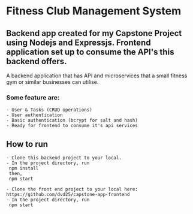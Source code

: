 # Fitness Club Management System

## Backend app created for my Capstone Project using Nodejs and Expressjs. Frontend application set up to consume the API's this backend offers.


 A backend application that has API and microservices that a small fitness gym or similar businesses can utilise. 
 
 ### Some feature are:  
    

    - User & Tasks (CRUD operations)                 
    - User authentication            
    - Basic authentication (bcrypt for salt and hash)
    - Ready for frontend to consume it's api services

## How to run

    - Clone this backend project to your local.
    - In the project directory, run 
     npm install
     then,
     npm start
    
    - Clone the front end project to your local here: https://github.com/dvd25/capstone-app-frontend
    - In the project directory, run 
     npm start

